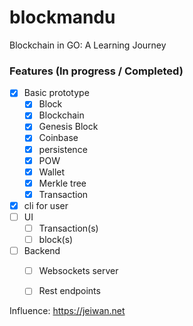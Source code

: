 # blockmandu
Blockchain in GO: A Learning Journey

### Features (In progress / Completed)
- [x] Basic prototype
  - [x] Block
  - [x] Blockchain
  - [x] Genesis Block
  - [x] Coinbase
  - [x] persistence
  - [x] POW
  - [x] Wallet
  - [x] Merkle tree
  - [x] Transaction
- [x] cli for user
- [ ] UI
  - [ ] Transaction(s)
  - [ ] block(s)
- [ ] Backend
  - [ ] Websockets server
  - [ ] Rest endpoints



Influence: https://jeiwan.net
